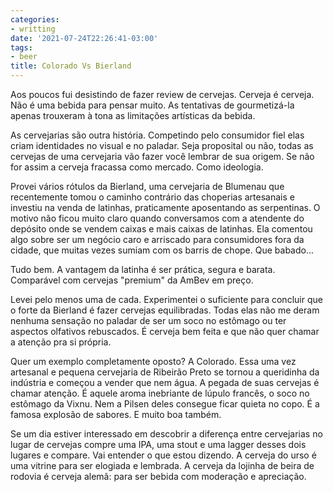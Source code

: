 ```yaml
---
categories:
- writting
date: '2021-07-24T22:26:41-03:00'
tags:
- beer
title: Colorado Vs Bierland
---
```


Aos poucos fui desistindo de fazer review de cervejas. Cerveja é cerveja. Não é uma bebida para pensar muito. As tentativas de gourmetizá-la apenas trouxeram à tona as limitações artísticas da bebida.

As cervejarias são outra história. Competindo pelo consumidor fiel elas criam identidades no visual e no paladar. Seja proposital ou não, todas as cervejas de uma cervejaria vão fazer você lembrar de sua origem. Se não for assim a cerveja fracassa como mercado. Como ideologia.

Provei vários rótulos da Bierland, uma cervejaria de Blumenau que recentemente tomou o caminho contrário das choperias artesanais e investiu na venda de latinhas, praticamente aposentando as serpentinas. O motivo não ficou muito claro quando conversamos com a atendente do depósito onde se vendem caixas e mais caixas de latinhas. Ela comentou algo sobre ser um negócio caro e arriscado para consumidores fora da cidade, que muitas vezes sumiam com os barris de chope. Que babado...

Tudo bem. A vantagem da latinha é ser prática, segura e barata. Comparável com cervejas "premium" da AmBev em preço.

Levei pelo menos uma de cada. Experimentei o suficiente para concluir que o forte da Bierland é fazer cervejas equilibradas. Todas elas não me deram nenhuma sensação no paladar de ser um soco no estômago ou ter aspectos olfativos rebuscados. É cerveja bem feita e que não quer chamar a atenção pra si própria.

Quer um exemplo completamente oposto? A Colorado. Essa uma vez artesanal e pequena cervejaria de Ribeirão Preto se tornou a queridinha da indústria e começou a vender que nem água. A pegada de suas cervejas é chamar atenção. É aquele aroma inebriante de lúpulo francês, o soco no estômago da Vixnu. Nem a Pilsen deles consegue ficar quieta no copo. É a famosa explosão de sabores. E muito boa também.

Se um dia estiver interessado em descobrir a diferença entre cervejarias no lugar de cervejas compre uma IPA, uma stout e uma lagger desses dois lugares e compare. Vai entender o que estou dizendo. A cerveja do urso é uma vitrine para ser elogiada e lembrada. A cerveja da lojinha de beira de rodovia é cerveja alemã: para ser bebida com moderação e apreciação.

